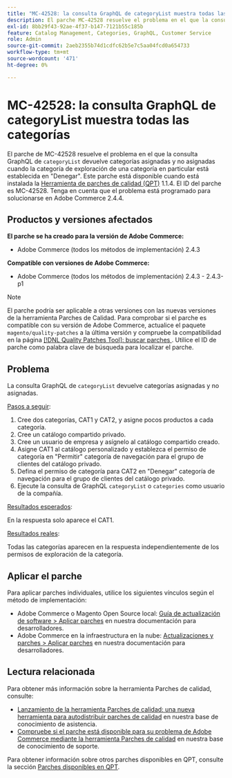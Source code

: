 ```yaml
---
title: "MC-42528: la consulta GraphQL de categoryList muestra todas las categorías"
description: El parche MC-42528 resuelve el problema en el que la consulta GraphQL de categoryList devuelve categorías asignadas y no asignadas cuando la categoría de navegación de una categoría en particular está establecida en Denegar. Este parche está disponible cuando está instalada la [Quality Patches Tool (QPT)](/help/announcements/adobe-commerce-announcements/magento-quality-patches-released-new-tool-to-self-serve-quality-patches.md) 1.1.4. El ID del parche es MC-42528. Tenga en cuenta que el problema está programado para solucionarse en Adobe Commerce 2.4.4.
exl-id: 8bb29f43-92ae-4f37-b147-7121b55c185b
feature: Catalog Management, Categories, GraphQL, Customer Service
role: Admin
source-git-commit: 2aeb2355b74d1cdfc62b5e7c5aa04fcd0a654733
workflow-type: tm+mt
source-wordcount: '471'
ht-degree: 0%

---
```


# MC-42528: la consulta GraphQL de categoryList muestra todas las categorías

El parche de MC-42528 resuelve el problema en el que la consulta GraphQL de `categoryList` devuelve categorías asignadas y no asignadas cuando la categoría de exploración de una categoría en particular está establecida en &quot;Denegar&quot;. Este parche está disponible cuando está instalada la [Herramienta de parches de calidad (QPT)](/help/announcements/adobe-commerce-announcements/magento-quality-patches-released-new-tool-to-self-serve-quality-patches.md) 1.1.4. El ID del parche es MC-42528. Tenga en cuenta que el problema está programado para solucionarse en Adobe Commerce 2.4.4.

## Productos y versiones afectados

**El parche se ha creado para la versión de Adobe Commerce:**

* Adobe Commerce (todos los métodos de implementación) 2.4.3

**Compatible con versiones de Adobe Commerce:**

* Adobe Commerce (todos los métodos de implementación) 2.4.3 - 2.4.3-p1

>[!NOTE]
>
>El parche podría ser aplicable a otras versiones con las nuevas versiones de la herramienta Parches de Calidad. Para comprobar si el parche es compatible con su versión de Adobe Commerce, actualice el paquete `magento/quality-patches` a la última versión y compruebe la compatibilidad en la página [[!DNL Quality Patches Tool]: buscar parches ](https://experienceleague.adobe.com/tools/commerce-quality-patches/index.html?lang=es). Utilice el ID de parche como palabra clave de búsqueda para localizar el parche.

## Problema

La consulta GraphQL de `categoryList` devuelve categorías asignadas y no asignadas.

<u>Pasos a seguir</u>:

1. Cree dos categorías, CAT1 y CAT2, y asigne pocos productos a cada categoría.
1. Cree un catálogo compartido privado.
1. Cree un usuario de empresa y asígnelo al catálogo compartido creado.
1. Asigne CAT1 al catálogo personalizado y establezca el permiso de categoría en &quot;Permitir&quot; categoría de navegación para el grupo de clientes del catálogo privado.
1. Defina el permiso de categoría para CAT2 en &quot;Denegar&quot; categoría de navegación para el grupo de clientes del catálogo privado.
1. Ejecute la consulta de GraphQL `categoryList` o `categories` como usuario de la compañía.

<u>Resultados esperados</u>:

En la respuesta solo aparece el CAT1.

<u>Resultados reales</u>:

Todas las categorías aparecen en la respuesta independientemente de los permisos de exploración de la categoría.

## Aplicar el parche

Para aplicar parches individuales, utilice los siguientes vínculos según el método de implementación:

* Adobe Commerce o Magento Open Source local: [Guía de actualización de software > Aplicar parches](https://experienceleague.adobe.com/es/docs/commerce-operations/tools/quality-patches-tool/usage) en nuestra documentación para desarrolladores.
* Adobe Commerce en la infraestructura en la nube: [Actualizaciones y parches > Aplicar parches](https://experienceleague.adobe.com/es/docs/commerce-cloud-service/user-guide/develop/upgrade/apply-patches) en nuestra documentación para desarrolladores.

## Lectura relacionada

Para obtener más información sobre la herramienta Parches de calidad, consulte:

* [Lanzamiento de la herramienta Parches de calidad: una nueva herramienta para autodistribuir parches de calidad](/help/announcements/adobe-commerce-announcements/magento-quality-patches-released-new-tool-to-self-serve-quality-patches.md) en nuestra base de conocimiento de asistencia.
* [Compruebe si el parche está disponible para su problema de Adobe Commerce mediante la herramienta Parches de calidad](/help/support-tools/patches-available-in-qpt-tool/check-patch-for-magento-issue-with-magento-quality-patches.md) en nuestra base de conocimiento de soporte.

Para obtener información sobre otros parches disponibles en QPT, consulte la sección [Parches disponibles en QPT](https://support.magento.com/hc/en-us/sections/360010506631-Patches-available-in-MQP-tool-).
